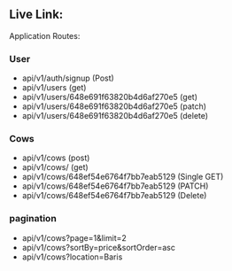 ## Live Link:

Application Routes:

### User

-    api/v1/auth/signup (Post)
-    api/v1/users (get)
-    api/v1/users/648e691f63820b4d6af270e5 (get)
-    api/v1/users/648e691f63820b4d6af270e5 (patch)
-    api/v1/users/648e691f63820b4d6af270e5 (delete)

### Cows

-    api/v1/cows (post)
-    api/v1/cows/ (get)
-    api/v1/cows/648ef54e6764f7bb7eab5129 (Single GET)
-    api/v1/cows/648ef54e6764f7bb7eab5129 (PATCH)
-    api/v1/cows/648ef54e6764f7bb7eab5129 (Delete)

### pagination

-    api/v1/cows?page=1&limit=2
-    api/v1/cows?sortBy=price&sortOrder=asc
-    api/v1/cows?location=Baris
